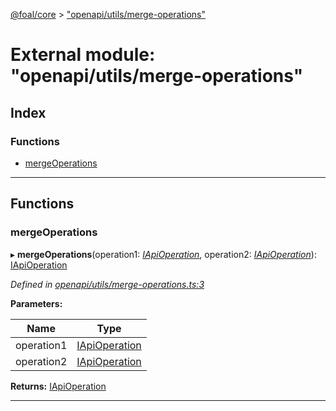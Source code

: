 [@foal/core](../README.md) > ["openapi/utils/merge-operations"](../modules/_openapi_utils_merge_operations_.md)

# External module: "openapi/utils/merge-operations"

## Index

### Functions

* [mergeOperations](_openapi_utils_merge_operations_.md#mergeoperations)

---

## Functions

<a id="mergeoperations"></a>

###  mergeOperations

▸ **mergeOperations**(operation1: *[IApiOperation](../interfaces/_openapi_interfaces_.iapioperation.md)*, operation2: *[IApiOperation](../interfaces/_openapi_interfaces_.iapioperation.md)*): [IApiOperation](../interfaces/_openapi_interfaces_.iapioperation.md)

*Defined in [openapi/utils/merge-operations.ts:3](https://github.com/FoalTS/foal/blob/7934e4d7/packages/core/src/openapi/utils/merge-operations.ts#L3)*

**Parameters:**

| Name | Type |
| ------ | ------ |
| operation1 | [IApiOperation](../interfaces/_openapi_interfaces_.iapioperation.md) |
| operation2 | [IApiOperation](../interfaces/_openapi_interfaces_.iapioperation.md) |

**Returns:** [IApiOperation](../interfaces/_openapi_interfaces_.iapioperation.md)

___


